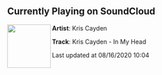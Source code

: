 ## Currently Playing on SoundCloud

[<img align="left" width="100" src="https://i1.sndcdn.com/artworks-HBlkqcv9LOOIZP4M-pgdvtQ-t50x50.jpg">](https://soundcloud.com/kris_cayden/kris-cayden-in-my-head-1)

**Artist**: Kris Cayden 

**Track**: Kris Cayden - In My Head

Last updated at 08/16/2020 10:04
